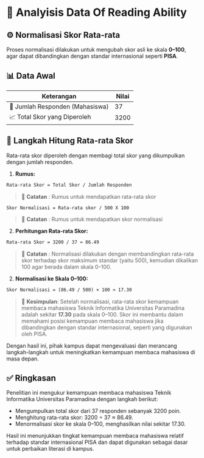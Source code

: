 # 📖 Analyisis Data Of Reading Ability

## ⚙️ Normalisasi Skor Rata-rata

Proses normalisasi dilakukan untuk mengubah skor asli ke skala **0–100**, agar dapat dibandingkan dengan standar internasional seperti **PISA**.

## 📊 Data Awal

| Keterangan                      | Nilai |
| ------------------------------- | ----- |
| 👥 Jumlah Responden (Mahasiswa) | 37    |
| 📈 Total Skor yang Diperoleh    | 3200  |

## 🧮 Langkah Hitung Rata-rata Skor

Rata-rata skor diperoleh dengan membagi total skor yang dikumpulkan dengan jumlah responden.

1. **Rumus:**

```md
Rata-rata Skor = Total Skor / Jumlah Responden
```
> 📌 **Catatan** : Rumus untuk mendapatkan rata-rata skor

```md
Skor Normalisasi = Rata-rata skor / 500 X 100
```
> 📌 **Catatan** : Rumus untuk mendapatkan skor normalisasi

2. **Perhitungan Rata-rata Skor:**

```md
Rata-rata Skor = 3200 / 37 ≈ 86.49
```

> 📌 **Catatan** : Normalisasi dilakukan dengan membandingkan rata-rata skor terhadap skor maksimum standar (yaitu 500), kemudian dikalikan 100 agar berada dalam skala 0–100.

2. **Normalisasi ke Skala 0–100:**

```md
Skor Normalisasi = (86.49 / 500) × 100 ≈ 17.30
```

> 📌 **Kesimpulan**: Setelah normalisasi, rata-rata skor kemampuan membaca mahasiswa Teknik Informatika Universitas Paramadina adalah sekitar **17.30** pada skala 0–100. Skor ini membantu dalam memahami posisi kemampuan membaca mahasiswa jika dibandingkan dengan standar internasional, seperti yang digunakan oleh PISA.

Dengan hasil ini, pihak kampus dapat mengevaluasi dan merancang langkah-langkah untuk meningkatkan kemampuan membaca mahasiswa di masa depan.

## ✅ Ringkasan

Penelitian ini mengukur kemampuan membaca mahasiswa Teknik Informatika Universitas Paramadina dengan langkah berikut:

- Mengumpulkan total skor dari 37 responden sebanyak 3200 poin.
- Menghitung rata-rata skor: 3200 ÷ 37 ≈ 86.49.
- Menormalisasi skor ke skala 0–100, menghasilkan nilai sekitar 17.30.

Hasil ini menunjukkan tingkat kemampuan membaca mahasiswa relatif terhadap standar internasional PISA dan dapat digunakan sebagai dasar untuk perbaikan literasi di kampus.

